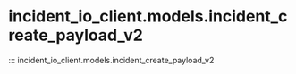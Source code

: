 # incident_io_client.models.incident_create_payload_v2

::: incident_io_client.models.incident_create_payload_v2